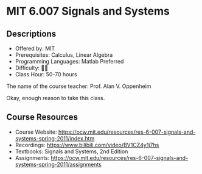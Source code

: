 # MIT 6.007 Signals and Systems

## Descriptions

- Offered by: MIT
- Prerequisites: Calculus, Linear Algebra
- Programming Languages: Matlab Preferred
- Difficulty: 🌟🌟
- Class Hour: 50-70 hours

The name of the course teacher: Prof. Alan V. Oppenheim

Okay, enough reason to take this class.

## Course Resources

- Course Website: <https://ocw.mit.edu/resources/res-6-007-signals-and-systems-spring-2011/index.htm>
- Recordings: <https://www.bilibili.com/video/BV1CZ4y1j7hs>
- Textbooks: Signals and Systems, 2nd Edition
- Assignments: <https://ocw.mit.edu/resources/res-6-007-signals-and-systems-spring-2011/assignments>
